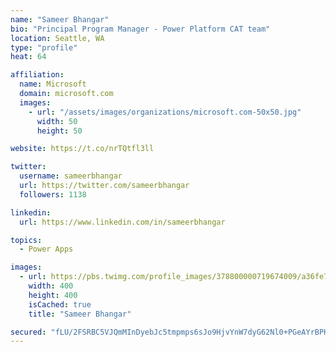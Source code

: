 ```yaml
---
name: "Sameer Bhangar"
bio: "Principal Program Manager - Power Platform CAT team"
location: Seattle, WA
type: "profile"
heat: 64

affiliation:
  name: Microsoft
  domain: microsoft.com
  images:
    - url: "/assets/images/organizations/microsoft.com-50x50.jpg"
      width: 50
      height: 50

website: https://t.co/nrTQtfl3ll

twitter:
  username: sameerbhangar
  url: https://twitter.com/sameerbhangar
  followers: 1138

linkedin:
  url: https://www.linkedin.com/in/sameerbhangar

topics:
  - Power Apps

images:
  - url: https://pbs.twimg.com/profile_images/378800000719674009/a36fe7ddfab1778b76e5793772e43798_400x400.jpeg
    width: 400
    height: 400
    isCached: true
    title: "Sameer Bhangar"

secured: "fLU/2FSRBC5VJQmMInDyebJc5tmpmps6sJo9HjvYnW7dyG62Nl0+PGeAYrBPHRli/lVs5bqoiAzBfhzSyR6ahVH30Svm2vyfHz9aQVbypWwZ3obYuqlrtrusGrXUKiUcumoawVQvkgvresGrRRGNGu/EjQqwP3wyYu8TivefexJc9HFPqJdlJDOqGuDxtv0aYht92+uDd+Y5l57WeNbZN1O2QQYmve6OddgkrPq+5clDus/I/7ILRfoaYCEJ1ahe8/QM8y8OpAo1Tru44OBDexXOAhK9A8W8nAvWAzDMQFgBePTT5BI97N63Bx5gxEjOB70Xd8LlBHmqFrXkKw1XJyiiLO1Xlkqp0KyvWtZzkzFDm+/hU3ZKjtjHNMgXB6HTWt6ZREZg5FkxBUixuDhSpGHaDUcbhKnWSguf8vbQeEQ=;dRiqQXcq4EvU/kp+PGf9iQ=="
---
```


